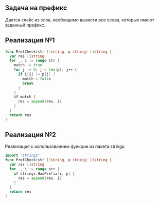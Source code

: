 ## Задача на префикс

Дается слайс из слов, необходимо вывести все слова, которые имеют заданный префикс.

## Реализация №1

```go
func PrefCheck(str []string, p string) []string {
  var res []string
  for _, i := range str {
    match := true
    for j := 0; j < len(p); j++ {
      if i[j] != p[j] {
        match = false
        break
      }
    }
    if match {
      res = append(res, i)
    }
  }
  return res
}
```

## Реализация №2

Реализация с использованием функции из пакета strings. 

```go
import "strings"
func PrefCheck(str []string, p string) []string {
  var res []string
  for _, i := range str {
    if strings.HasPrefix(i, p) {
      res = append(res, i)
    }
  }
  return res
}
```